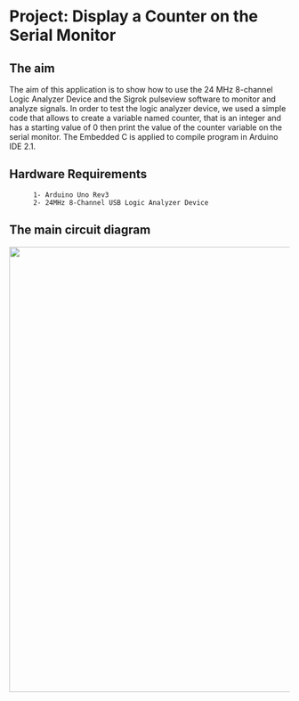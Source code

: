 # Project: Display a Counter on the Serial Monitor

## The aim

The aim of this application is to show how to use the 24 MHz 8-channel Logic Analyzer Device and the Sigrok pulseview software to monitor and analyze signals. In order to test the logic analyzer device, we used a simple code that allows to create a variable named counter, that is an integer and has a starting value of 0 then print the value of the counter variable on the serial monitor. The Embedded C is applied to compile program in Arduino IDE 2.1.

## Hardware Requirements

```
      1- Arduino Uno Rev3
      2- 24MHz 8-Channel USB Logic Analyzer Device
```

## The main circuit diagram
<img src="https://github.com/user-attachments/assets/e5c7f5f0-adec-4a8d-a889-a11c60864315" width="800">
